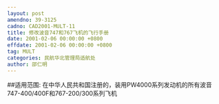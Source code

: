 ```yaml
---
layout: post
amendno: 39-3125
cadno: CAD2001-MULT-11
title: 修改波音747和767飞机的飞行手册
date: 2001-02-06 00:00:00 +0800
effdate: 2001-02-06 00:00:00 +0800
tag: MULT
categories: 民航华北管理局适航处
author: 邵仁明
---
```


##适用范围:
在中华人民共和国注册的，装用PW4000系列发动机的所有波音747-400/400F和767-200/300系列飞机

